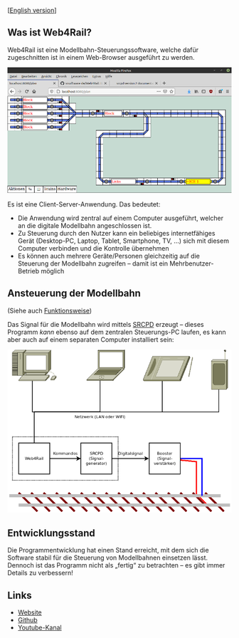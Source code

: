 [[English version](README.en.md)]

## Was ist Web4Rail?

Web4Rail ist eine Modellbahn-Steuerungssoftware, welche dafür zugeschnitten ist in einem Web-Browser ausgeführt zu werden.

![Screenshot](doc/images/Web4Rail.screenshot01.png)

Es ist eine Client-Server-Anwendung. Das bedeutet:

* Die Anwendung wird zentral auf einem Computer ausgeführt, welcher an die digitale Modellbahn angeschlossen ist.
* Zu Steuerung durch den Nutzer kann ein beliebiges internetfähiges Gerät (Desktop-PC, Laptop, Tablet, Smartphone, TV, ...) sich mit diesem Computer verbinden und die Kontrolle übernehmen
* Es können auch mehrere Geräte/Personen gleichzeitig auf die Steuerung der Modellbahn zugreifen – damit ist ein Mehrbenutzer-Betrieb möglich

## Ansteuerung der Modellbahn

(Siehe auch [Funktionsweise](doc/Schema.md))  

Das Signal für die Modellbahn wird mittels [SRCPD] erzeugt – dieses Programm *kann* ebenso auf dem zentralen Steuerungs-PC laufen, es kann aber auch auf einem separaten Computer installiert sein:

![Schema](doc/Web4Rail.png)

[SRCPD]: http://srcpd.sourceforge.net/srcpd/index.html

## Entwicklungsstand

Die Programmentwicklung hat einen Stand erreicht, mit dem sich die Software stabil für die Steuerung von Modellbahnen einsetzen lässt. Dennoch ist das Programm nicht als „fertig“ zu betrachten – es gibt immer Details zu verbessern!

## Links

* [Website](https://srsoftware.de/web4rail)
* [Github](https://github.com/srsoftware-de/Web4Rail)
* [Youtube-Kanal](https://www.youtube.com/playlist?list=PL8rWmE3MFXnXHPJzXLqMuBU732eJApfL8)